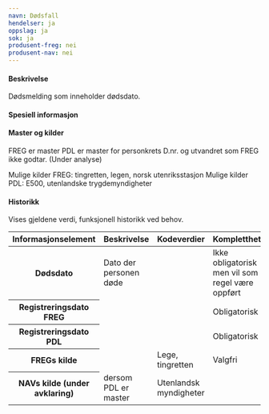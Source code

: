 ```yaml
---
navn: Dødsfall
hendelser: ja
oppslag: ja
sok: ja
produsent-freg: nei
produsent-nav: nei
---
```


#### Beskrivelse

Dødsmelding som inneholder dødsdato.

#### Spesiell informasjon



#### Master og kilder

FREG er master
PDL er master for personkrets D.nr. og utvandret som FREG ikke godtar. (Under analyse)

Mulige kilder FREG: tingretten, legen, norsk utenriksstasjon
Mulige kilder PDL: E500, utenlandske trygdemyndigheter

#### Historikk

Vises gjeldene verdi, funksjonell historikk ved behov.

<table class="table">
  <thead>
    <tr>
      <th>Informasjonselement</th>
      <th>Beskrivelse</th>
      <th>Kodeverdier</th>
      <th>Kompletthet</th>
      <th>Kvalitet</th>
    </tr>
  </thead>

<tbody>
  <tr>
    <th scope="row">Dødsdato</th>
    <td>Dato der personen døde</td>
    <td></td>
    <td>Ikke obligatorisk men vil som regel være oppført</td>
    <td>God</td>
  </tr>
  <tr>
    <th scope="row">Registreringsdato FREG</th>
    <td></td>
    <td></td>
    <td>Obligatorisk</td>
    <td></td>
  </tr>
  <tr>
    <th scope="row">Registreringsdato PDL</th>
    <td></td>
    <td></td>
    <td>Obligatorisk</td>
    <td></td>
  </tr>
  <tr>
    <th scope="row">FREGs kilde</th>
    <td></td>
    <td>Lege, tingretten</td>
    <td>Valgfri</td>
    <td>God</td>
  </tr>
  <tr>
    <th scope="row">NAVs kilde (under avklaring)</th>
    <td>dersom PDL er master</td>
    <td>Utenlandsk myndigheter</td>
    <td></td>
    <td>Obligatorisk</td>
    <td></td>
  </tbody>
 </table>
